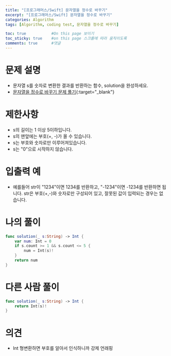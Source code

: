 ```yaml
---
title: "[프로그래머스/Swift] 문자열을 정수로 바꾸기"
excerpt: "[프로그래머스/Swift] 문자열을 정수로 바꾸기"
categories: Algorithm
tags: [Algorithm, coding test, 문자열을 정수로 바꾸기]

toc: true           #On this page 보이기 
toc_sticky: true    #on this page 스크롤에 따라 움직이도록 
comments: true      #댓글
---
```

# 문제 설명 
- 문자열 s를 숫자로 변환한 결과를 반환하는 함수, solution을 완성하세요.
- [문자열을 정수로 바꾸기 문제 풀기](https://school.programmers.co.kr/learn/courses/30/lessons/12925){:target="_blank"} 

# 제한사항
- s의 길이는 1 이상 5이하입니다.
- s의 맨앞에는 부호(+, -)가 올 수 있습니다.
- s는 부호와 숫자로만 이루어져있습니다.
- s는 "0"으로 시작하지 않습니다.

# 입출력 예
- 예를들어 str이 "1234"이면 1234를 반환하고, "-1234"이면 -1234를 반환하면 됩니다.
str은 부호(+,-)와 숫자로만 구성되어 있고, 잘못된 값이 입력되는 경우는 없습니다.

# 나의 풀이 
```swift 
func solution(_ s:String) -> Int {
    var num: Int = 0 
    if s.count >= 1 && s.count <= 5 {
        num = Int(s)!
    }
    return num
}
``` 
# 다른 사람 풀이 
```swift 
func solution(_ s:String) -> Int {
    return Int(s)!
}
``` 

# 의견 
- Int 형변환하면 부호를 알아서 인식하니까 강제 언래핑 

